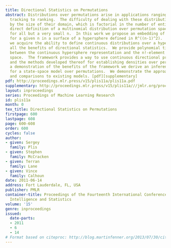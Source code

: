 ```yaml
---
title: Directional Statistics on Permutations
abstract: Distributions over permutations arise in applications ranging from multi-object
  tracking to ranking.  The difficulty of dealing with these distributions is caused
  by the size of their domain, which is factorial in the number of entities (n!).  The
  direct definition of a multinomial distribution over permutation space is impractical
  for all but a very small n.  In this work we propose an embedding of all n! permutations
  for a given n in a surface of a hypersphere defined in R^((n-1)^2).  As a result,
  we acquire the ability to define continuous distributions over a hypersphere with
  all the benefits of directional statistics.  We provide polynomial time projections
  between the continuous hypersphere representation and the n!-element permutation
  space.  The framework provides a way to use continuous directional probability densities
  and the methods developed thereof for establishing densities over permutations.  As
  a demonstration of the benefits of the framework we derive an inference procedure
  for a state-space model over permutations.  We demonstrate the approach with applications
  and comparisons to existing models. [pdf][supplementary]
pdf: http://proceedings.mlr.press/v15/plis11a/plis11a.pdf
supplementary: http://proceedings.mlr.press/v15/plis11a///jmlr.org/proceedings/papers/v15/plis11a/plis11aSupple.zip
layout: inproceedings
series: Proceedings of Machine Learning Research
id: plis11a
month: 0
tex_title: Directional Statistics on Permutations
firstpage: 600
lastpage: 608
page: 600-608
order: 600
cycles: false
author:
- given: Sergey
  family: Plis
- given: Stephen
  family: McCracken
- given: Terran
  family: Lane
- given: Vince
  family: Calhoun
date: 2011-06-14
address: Fort Lauderdale, FL, USA
publisher: PMLR
container-title: Proceedings of the Fourteenth International Conference on Artificial
  Intelligence and Statistics
volume: '15'
genre: inproceedings
issued:
  date-parts:
  - 2011
  - 6
  - 14
# Format based on citeproc: http://blog.martinfenner.org/2013/07/30/citeproc-yaml-for-bibliographies/
---
```

